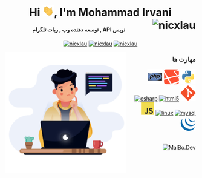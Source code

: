 <h1 align="center">Hi <img src="hi.gif" width="30">, I'm Mohammad Irvani <br/><img align="right" src="https://komarev.com/ghpvc/?username=malbo-dev" alt="nicxlau" /></h1>
<h4 align="center">توسعه دهنده وب , ربات تلگرام , API نویس</h4>

<p align="center">
  <a href="https://linkedin.com/in/nicxlau" target="blank"><img align="center" src="https://img.shields.io/badge/LinkedIn-0077B5?style=for-the-badge&logo=linkedin&logoColor=white" alt="nicxlau" /></a>
  <a href="https://twitter.com/nicxlau" target="blank"><img align="center" src="https://img.shields.io/badge/Twitter-1DA1F2?style=for-the-badge&logo=twitter&logoColor=white" alt="nicxlau" /></a>
  <a href="https://instagram.com/nicxlau" target="blank"><img align="center" src="https://img.shields.io/badge/Instagram-E4405F?style=for-the-badge&logo=instagram&logoColor=white" alt="nicxlau" /></a>
</p>

<a href="https://github.com/malbo-dev" target="_blank"><img align="left" src="thoughtful.svg" width="320"/></a>

  
<h3 align="right">مهارت ها</h3>
<p align="right">
<a href="https://github.com/topics/php" target="blank"><img src="https://raw.githubusercontent.com/devicons/devicon/master/icons/php/php-original.svg" alt="php" width="40" height="40"/></a>
<a href="https://github.com/topics/laravel" target="blank"><img src="https://raw.githubusercontent.com/devicons/devicon/master/icons/laravel/laravel-plain.svg" alt="laravel" width="40" height="40"/></a>
<a href="https://github.com/topics/python" target="blank"><img src="https://raw.githubusercontent.com/devicons/devicon/master/icons/python/python-original.svg" alt="python" width="40" height="40"/></a>
<a href="https://github.com/topics/csharp" target="blank"><img src="https://cdn.jsdelivr.net/gh/devicons/devicon/icons/csharp/csharp-original.svg" alt="csharp" width="40" height="40"/></a>
<a href="https://github.com/topics/html5" target="blank"><img src="https://cdn.jsdelivr.net/gh/devicons/devicon/icons/html5/html5-original-wordmark.svg" alt="html5" width="40" height="40"/></a>
<a href="https://github.com/topics/git" target="blank"><img src="https://raw.githubusercontent.com/devicons/devicon/master/icons/git/git-original.svg" alt="git" width="40" height="40"/></a>
<a href="https://github.com/topics/javascript" target="blank"><img src="https://raw.githubusercontent.com/devicons/devicon/master/icons/javascript/javascript-original.svg" alt="javascript" width="35" height="35"/></a>
<a href="https://github.com/topics/linux" target="blank"><img src="https://cdn.jsdelivr.net/gh/devicons/devicon/icons/linux/linux-original.svg" alt="linux" width="40" height="40"/></a>
<a href="https://github.com/topics/mysql" target="blank"><img src="https://cdn.jsdelivr.net/gh/devicons/devicon/icons/mysql/mysql-original-wordmark.svg" alt="mysql" width="40" height="40"/></a>
<a href="https://github.com/topics/jquery" target="blank"><img src="https://raw.githubusercontent.com/devicons/devicon/master/icons/jquery/jquery-original.svg" alt="jquery" width="40" height="40"/></a>
</p>
<br/>
<a href="https://github.com/malbo-dev"><img align="right" title="MalBo.Dev" src="https://github-readme-stats.vercel.app/api/top-langs/?username=malbo-dev&layout=compact&theme=dracula"></a>
